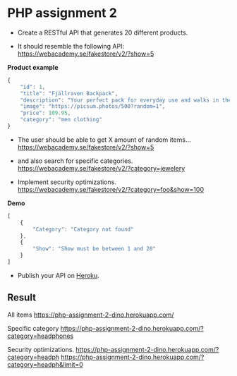 # PHP assignment 2

* Create a RESTful API that generates 20 different products.

* It should resemble the following API:
https://webacademy.se/fakestore/v2/?show=5

**Product example**
```javascript
{
    "id": 1,
    "title": "Fjällraven Backpack",
    "description": "Your perfect pack for everyday use and walks in the forest."
    "image": "https://picsum.photos/500?random=1",
    "price": 109.95,
    "category": "men clothing"
}
```

* The user should be able to get X amount of random items...
https://webacademy.se/fakestore/v2/?show=5

* and also search for specific categories.
https://webacademy.se/fakestore/v2/?category=jewelery

* Implement security optimizations.
https://webacademy.se/fakestore/v2/?category=foo&show=100

**Demo**
```javascript
[
    {
        "Category": "Category not found"
    },
    {
        "Show": "Show must be between 1 and 20"
    }
]
```

* Publish your API on [Heroku](https://heroku.com/).


## Result

All items
https://php-assignment-2-dino.herokuapp.com/

Specific category
https://php-assignment-2-dino.herokuapp.com/?category=headphones

Security optimizations.
https://php-assignment-2-dino.herokuapp.com/?category=headph
https://php-assignment-2-dino.herokuapp.com/?category=headph&limit=0